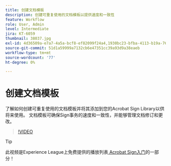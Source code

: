 ```yaml
---
title: 创建文档模板
description: 创建可重复使用的文档模板以提供速度和一致性
feature: Workflow
role: User, Admin
level: Intermediate
jira: KT-6059
thumbnail: 38037.jpg
exl-id: 4d36509a-e7a7-4a5a-bcf8-ef82099f24a4,1930bc23-bfba-4113-b19a-76634667bda3
source-git-commit: 51d1a59999a7132cb6e47351cc39a93d9a38eaeb
workflow-type: tm+mt
source-wordcount: '77'
ht-degree: 0%

---
```


# 创建文档模板

了解如何创建可重复使用的文档模板并将其添加到您的Acrobat Sign Library以供将来使用。 文档模板可确保Sign事务的速度和一致性，并能够管理文档修订和更改。

>[!VIDEO](https://video.tv.adobe.com/v/347137?quality=12&learn=on&hidetitle=true&captions=chi_hans)

>[!TIP]
>
>此视频是Experience League上免费提供的播放列表[ Acrobat Sign入门](https://experienceleague.adobe.com/zh-hans/playlists/acrobat-sign-get-started-business-users)的一部分！
